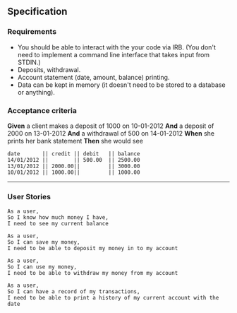 ## Specification

### Requirements

* You should be able to interact with the your code via IRB.  (You don't need to implement a command line interface that takes input from STDIN.)
* Deposits, withdrawal.
* Account statement (date, amount, balance) printing.
* Data can be kept in memory (it doesn't need to be stored to a database or anything).

### Acceptance criteria

**Given** a client makes a deposit of 1000 on 10-01-2012
**And** a deposit of 2000 on 13-01-2012
**And** a withdrawal of 500 on 14-01-2012
**When** she prints her bank statement
**Then** she would see

```
date       || credit || debit   || balance
14/01/2012 ||        || 500.00  || 2500.00
13/01/2012 || 2000.00||         || 3000.00
10/01/2012 || 1000.00||         || 1000.00
```

-------------

### User Stories

```
As a user,
So I know how much money I have,
I need to see my current balance
```

```
As a user,
So I can save my money,
I need to be able to deposit my money in to my account
```

```
As a user,
So I can use my money,
I need to be able to withdraw my money from my account
```

```
As a user,
So I can have a record of my transactions,
I need to be able to print a history of my current account with the date
```

